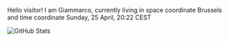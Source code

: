 Hello visitor! I am Giammarco, currently living in space coordinate Brussels and time coordinate Sunday, 25 April, 20:22 CEST

![GitHub Stats](https://github-readme-stats.vercel.app/api?username=grcasanova)
